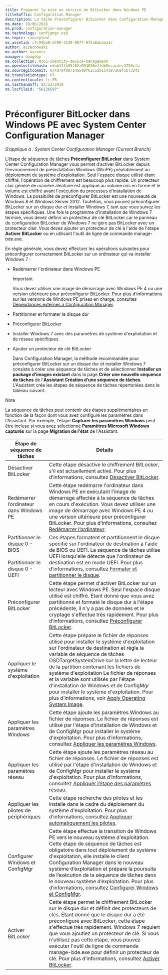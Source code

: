 ```yaml
---
title: Préparer la mise en service de BitLocker dans Windows PE
titleSuffix: Configuration Manager
description: La tâche Préconfigurer BitLocker dans Configuration Manager permet d’activer BitLocker à partir de l’environnement de préinstallation Windows (WinPE) avant le déploiement du système d’exploitation.
ms.date: 10/06/2016
ms.prod: configuration-manager
ms.technology: configmgr-osd
ms.topic: conceptual
ms.assetid: c7c94ba0-d709-4129-8077-075a8abaea1c
author: aczechowski
ms.author: aaroncz
manager: dougeby
ms.collection: M365-identity-device-management
ms.openlocfilehash: edab13fb95f62a994036e1fdb8ecacdec3755cfa
ms.sourcegitcommit: 874d78f08714a509f61c52b154387268f5b73242
ms.translationtype: HT
ms.contentlocale: fr-FR
ms.lasthandoff: 02/12/2019
ms.locfileid: "56126597"
---
```

# <a name="preprovision-bitlocker-in-windows-pe-with-system-center-configuration-manager"></a>Préconfigurer BitLocker dans Windows PE avec System Center Configuration Manager

*S’applique à : System Center Configuration Manager (Current Branch)*

L’étape de séquence de tâches **Préconfigurer BitLocker** dans System Center Configuration Manager vous permet d’activer BitLocker depuis l’environnement de préinstallation Windows (WinPE) préalablement au déploiement du système d’exploitation. Seul l'espace disque utilisé étant chiffré, l'opération de chiffrement est beaucoup plus rapide. Un protecteur clair généré de manière aléatoire est appliqué au volume mis en forme et le volume est chiffré avant l'exécution du processus d'installation de Windows. La possibilité de préconfigurer BitLocker est une nouveauté de Windows 8 et Windows Server 2012. Toutefois, vous pouvez préconfigurer BitLocker sur un disque dur et installer Windows 7, tant que vous suivez les étapes spécifiques. Une fois le programme d'installation de Windows 7 terminé, vous devez définir un protecteur de clé BitLocker car le panneau de configuration BitLocker de Windows 7 ne gère pas BitLocker avec un protecteur clair. Vous devez ajouter un protecteur de clé à l'aide de l'étape **Activer BitLocker** ou en utilisant l'outil de ligne de commande manage-bde.exe.  

 En règle générale, vous devez effectuer les opérations suivantes pour préconfigurer correctement BitLocker sur un ordinateur qui va installer Windows 7 :  

- Redémarrer l'ordinateur dans Windows PE  

  > [!IMPORTANT]  
  >  Vous devez utiliser une image de démarrage avec Windows PE 4 ou une version ultérieure pour préconfigurer BitLocker. Pour plus d’informations sur les versions de Windows PE prises en charge, consultez [Dépendances externes à Configuration Manager](../plan-design/infrastructure-requirements-for-operating-system-deployment.md#BKMK_ExternalDependencies).  

- Partitionner et formater le disque dur  

- Préconfigurer BitLocker  

- Installer Windows 7 avec des paramètres de système d'exploitation et de réseau spécifiques  

- Ajouter un protecteur de clé BitLocker  

  Dans Configuration Manager, la méthode recommandée pour préconfigurer BitLocker sur un disque dur et installer Windows 7 consiste à créer une séquence de tâches et de sélectionner **Installer un package d’images existant** dans la page **Créer une nouvelle séquence de tâches** de l’**Assistant Création d’une séquence de tâches**. L'Assistant crée les étapes de séquence de tâches répertoriées dans le tableau suivant.  

> [!NOTE]  
>  La séquence de tâches peut contenir des étapes supplémentaires en fonction de la façon dont vous avez configuré les paramètres dans l'Assistant. Par exemple, l'étape **Capturer les paramètres Windows** peut être incluse si vous avez sélectionné **Paramètres Microsoft Windows capturés** sur la page **Migration de l'état** de l'Assistant.  

|Étape de séquence de tâches|Détails|  
|------------------------|-------------|  
|Désactiver BitLocker|Cette étape désactive le chiffrement BitLocker, s'il est actuellement activé. Pour plus d’informations, consultez [Désactiver BitLocker](../understand/task-sequence-steps.md#BKMK_DisableBitLocker).|  
|Redémarrer l’ordinateur dans Windows PE|Cette étape redémarre l'ordinateur dans Windows PE en exécutant l'image de démarrage affectée à la séquence de tâches en cours d'exécution. Vous devez utiliser une image de démarrage avec Windows PE 4 ou une version ultérieure pour préconfigurer BitLocker. Pour plus d’informations, consultez [Redémarrer l’ordinateur](../understand/task-sequence-steps.md#BKMK_RestartComputer).|  
|Partitionner le disque 0 - BIOS<br /><br /> Partitionner le disque 0 - UEFI|Ces étapes formatent et partitionnent le disque spécifié sur l'ordinateur de destination à l'aide de BIOS ou UEFI. La séquence de tâches utilise UEFI lorsqu'elle détecte que l'ordinateur de destination est en mode UEFI. Pour plus d’informations, consultez [Formater et partitionner le disque](../understand/task-sequence-steps.md#BKMK_FormatandPartitionDisk).|  
|Préconfigurer BitLocker|Cette étape permet d'activer BitLocker sur un lecteur avec Windows PE. Seul l'espace disque utilisé est chiffré. Étant donné que vous avez partitionné et formaté le disque dur à l'étape précédente, il n'y a pas de données et le cryptage s'effectue très rapidement. Pour plus d’informations, consultez [Préconfigurer BitLocker](../understand/task-sequence-steps.md#BKMK_PreProvisionBitLocker).|  
|Appliquer le système d'exploitation|Cette étape prépare le fichier de réponses utilisé pour installer le système d'exploitation sur l'ordinateur de destination et règle la variable de séquence de tâches OSDTargetSystemDrive sur la lettre de lecteur de la partition contenant les fichiers de système d'exploitation Le fichier de réponses et la variable sont utilisés par l'étape d'installation de Windows et de ConfigMgr pour installer le système d'exploitation. Pour plus d’informations, voir [Apply Operating System Image](../understand/task-sequence-steps.md#BKMK_ApplyOperatingSystemImage).|  
|Appliquer les paramètres Windows|Cette étape ajoute les paramètres Windows au fichier de réponses. Le fichier de réponses est utilisé par l'étape d'installation de Windows et de ConfigMgr pour installer le système d'exploitation. Pour plus d’informations, consultez [Appliquer les paramètres Windows](../understand/task-sequence-steps.md#BKMK_ApplyWindowsSettings).|  
|Appliquer les paramètres réseau|Cette étape ajoute les paramètres réseau au fichier de réponses. Le fichier de réponses est utilisé par l'étape d'installation de Windows et de ConfigMgr pour installer le système d'exploitation. Pour plus d’informations, consultez [Appliquer l’étape des paramètres réseau](../understand/task-sequence-steps.md#BKMK_ApplyNetworkSettings).|  
|Appliquer les pilotes de périphériques|Cette étape recherche des pilotes et les installe dans le cadre du déploiement du système d'exploitation. Pour plus d’informations, consultez [Appliquer automatiquement les pilotes](../understand/task-sequence-steps.md#BKMK_AutoApplyDrivers).|  
|Configurer Windows et ConfigMgr|Cette étape effectue la transition de Windows PE vers le nouveau système d'exploitation. Cette étape de séquence de tâches est obligatoire dans tout déploiement de système d'exploitation, elle installe le client Configuration Manager dans le nouveau système d’exploitation et prépare la poursuite de l’exécution de la séquence de tâches dans le nouveau système d’exploitation. Pour plus d’informations, consultez [Configurer Windows et ConfigMgr](../understand/task-sequence-steps.md#BKMK_SetupWindowsandConfigMgr).|  
|Activer BitLocker|Cette étape permet le chiffrement BitLocker sur le disque dur et définit des protecteurs de clés. Étant donné que le disque dur a été préconfiguré avec BitLocker, cette étape s'effectue très rapidement. Windows 7 requiert que vous ajoutiez un protecteur de clé. Si vous n'utilisez pas cette étape, vous pouvez exécuter l'outil de ligne de commande manage-bde.exe pour définir un protecteur de clé. Pour plus d’informations, consultez [Activer BitLocker](../understand/task-sequence-steps.md#BKMK_EnableBitLocker).|  

